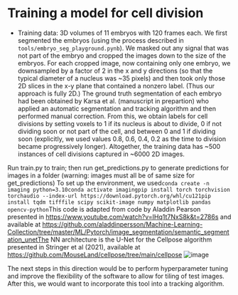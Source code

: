 # Training a model for cell division

- Training data: 3D volumes of 11 embryos with 120 frames each. We first segmented the embryos (using the process described in ``tools/embryo_seg_playground.pynb``). We masked out any signal that was not part of the embryo and cropped the images down to the size of the embryos. For each cropped image, now containing only one embryo, we downsampled by a factor of 2 in the x and y directions (so that the typical diameter of a nucleus was ~35 pixels) and then took only those 2D slices in the x-y plane that contained a nonzero label. (Thus our approach is fully 2D.) The ground truth segmentation of each embryo had been obtained by Karsa et al. (manuscript in prepartion) who applied an automatic segmentation and tracking algorithm and then performed manual correction. From this, we obtain labels for cell divisions by setting voxels to 1 if its nucleus is about to divide, 0 if not dividing soon or not part of the cell, and between 0 and 1 if dividing soon (explicitly, we used values 0.8, 0.6, 0.4, 0.2 as the time to division became progressively longer). Altogether, the training data has ~500 instances of cell divisions captured in ~6000 2D images.


Run train.py to train; then run get_predictions.py to generate predictions for images in a folder (warning: images must all be of same size for get_predictions)
To set up the environment, we used```conda create -n imaging python=3.10conda activate imagingpip install torch torchvision torchaudio --index-url https://download.pytorch.org/whl/cu121pip install tqdm tifffile scipy scikit-image numpy matplotlib pandas opencv-python```This code is adapted from code by Aladdin Pearson presented in https://www.youtube.com/watch?v=IHq1t7NxS8k&t=2786s and available at https://github.com/aladdinpersson/Machine-Learning-Collection/tree/master/ML/Pytorch/image_segmentation/semantic_segmentation_unetThe NN architecture is the U-Net for the Cellpose algorithm presented in Stringer et al (2021), available at https://github.com/MouseLand/cellpose/tree/main/cellpose
![image](https://github.com/user-attachments/assets/144c7acd-9141-4ded-89f6-6f66599db870)


The next steps in this direction would be to perform hyperparameter tuning and improve the flexibility of the software to allow for tiling of test images. After this, we would want to incorporate this tool into a tracking algorithm.
